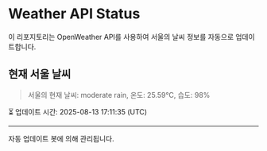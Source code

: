 
# Weather API Status

이 리포지토리는 OpenWeather API를 사용하여 서울의 날씨 정보를 자동으로 업데이트합니다.

## 현재 서울 날씨
> 서울의 현재 날씨: moderate rain, 온도: 25.59°C, 습도: 98%

⏳ 업데이트 시간: 2025-08-13 17:11:35 (UTC)

---
자동 업데이트 봇에 의해 관리됩니다.
